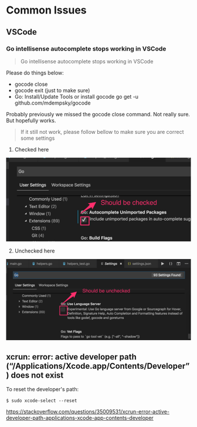 # Common Issues

## VSCode

### Go intellisense autocomplete stops working in VSCode

> Go intellisense autocomplete stops working in VSCode

Please do things below:

- gocode close
- gocode exit (just to make sure)
- Go: Install/Update Tools or install gocode go get -u github.com/mdempsky/gocode

Probably previously we missed the gocode close command. Not really sure. But hopefully works.

> If it still not work, please follow bellow to make sure you are correct some settings

1. Checked here

![Checked](assets/0x01_checked.png)

2. Unchecked here

![Checked](assets/0x01_unchecked.png)

## xcrun: error: active developer path (“/Applications/Xcode.app/Contents/Developer”) does not exist

To reset the developer's path:

```
$ sudo xcode-select --reset
```

https://stackoverflow.com/questions/35009531/xcrun-error-active-developer-path-applications-xcode-app-contents-developer
  